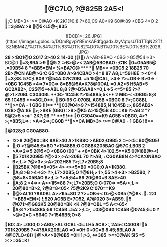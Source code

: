## <center>@C7LO, ?@825B 2A5<!</center>
;O MB>3> :>=:C@A0 <K 2K1@0;8 ?>60;C9 A0<K9 60@:89 <0BG 4=O 2 <strong>=3;89A:>9 @5<L5@-;835</strong>
<center>![DCB1>; 26.JPG](https://images.golos.io/DQmRgvpYBEmkAFdfggadxJzyVqtqsUTdTTqN22TfSZNBM4Z/%D1%84%D1%83%D1%82%D0%B1%D0%BE%D0%BB%2026.JPG)</center>
<strong>28 >:BO1@O 2017 3>40 2 14-30 (!)</strong> A>AB>8BAO <0BG >G5@54=>3> BC@0 <strong>=3;89A:>9 @5<L5@-;838</strong> 2 :>B>@>< 2AB@5BOBAO :;C1K <strong>0=G5AB5@ .=09B54</strong> 8 <strong>">BB5=EM< %>BA?C@</strong>
***
* MB>< <0BG5 2 18B25 70 2B>@CN AB@>G:C G5<?8>=0B0 A>94CBAO >4=8 87 A8;L=59H8E :><0=4 =3;88.  57C;LB0B ?@54A:07K20BL =5 15@CAL, >4=> ?>=OB=> B>G=> - <0BG 1C45B >4=>7=0G=> 8=B5@5A=K<!))*
***
K ?@54;0305< 20< >?8@0OAL =0 A2>5 H5AB>5 GC2AB2>, C25@5==>ABL 8;8 ?@>D5AA8>=0;L=>5 <=5=85 ?>?@>1>20BL C3040BL **:B> 1C45B ?>1548B5;5<** 2 MB>< <0BG5 8;8 65 1C45B **=8GLO**.  B0:65 C:070BL AG5B <0BG0 8 ?>;CG8BL **>=CA - 1 GBG !!!**
**03@04>9 ?>1548B5;N 1C45B :>;8G5AB2> 02B>@A:8E >;>BKE (GBG) :>B>@K5 A>15@5B 40==K9 ?>AB 2 "?5@2>5 >:=>" 2K?;0B.**
**!!!** 0 C3040==K9 AG5B <0BG0, 4>?>;=8B5;L=> : >A=>2=><C ?@87C CG0AB=8:8 ?>;CG0B **>=CA MB>3> :>=:C@A0 - 1 GBG !!!**

@028;0 CG0AB8O:
 - !2>8 20@80=BK 8AE>40 A>1KB8O >AB02;O9B5 2 :><<5=B0@8OE!
 - ;O >?@545;5=8O ?>1548B5;O CG8BK205BAO @57C;LB0B 2 **>A=>2=>5 2@5<O <0BG0** (90" + <8=CBK 4>102;5==K5 0@18B@><)
 - 5 701K209B5 ?@>3>;>A>20BL 70 ?>AB, : CG0AB8N 4>?CA:0NBAO B>;L:> ?@>3>;>A>202H85 ?>;L7>20B5;8
 - B25BK ?@8=8<05< 4> <><5=B0 =0G0;0 A>1KB8O.
 - A;8 >B >4=>3> ?>;L7>20B5;O ?@8H;> 1>;55 >4=>3> >B25B0, ?@8=8<05BAO B>;L:> ?>A;54=89 20@80=B 8AE>40
 - A;8 2 >4=>< A>>1I5=88 ?>;L7>20B5;O C:070=> =5A:>;L:> 20@80=B>2, ?@8=8<05< ?5@2K9 C:070==K9
 - @>AL10 ?8A0BL A>>1I5=8O 2 ?>=OB=>< D>@<0B5 (?@8<. <strong>. 2:0 ">BB5=EM<</strong>) !;520 AG5B E>7O52, A?@020 3>AB59. 5 @071>@G82K5 20@80=BK <K ?@8=OBL =5 A<>65<
 - A;8 ?>1548B5;59 1C45B =5A:>;L:>, =03@040 1C45B @0745;5=0 ?>@>2=C <564C ?>1548B5;O<8

B0: 4> =0G0;0 >AB0;>AL GCBL <5=LH5 ACB>:, 2A5< C40G8! 5 701K209B5 ?>4?8AK20BLAO =0 =0H 0::0C=B 8 45;8BLAO A 4@C7LO<8)) @>A<>B@8B5 =0H 1;>3, <=>385 :>=:C@AK 5I5 =5 >:>=G5=K!